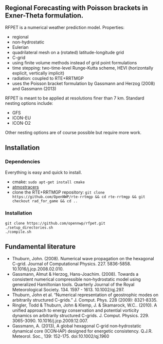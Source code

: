 ## Regional Forecasting with Poisson brackets in Exner-Theta formulation.

RFPET is a numerical weather prediction model. Properties:

* regional
* non-hydrostatic
* Eulerian
* quadrilateral mesh on a (rotated) latitude-longitude grid
* C-grid
* using finite volume methods instead of grid point formulations
* time stepping: two-time-level Runge-Kutta scheme, HEVI (horizontally explicit, vertically implicit)
* radiation: coupled to RTE+RRTMGP
* uses the Poisson bracket formulation by Gassmann and Herzog (2008) and Gassmann (2013)

RFPET is meant to be applied at resolutions finer than 7 km. Standard nesting options include:

* GFS
* ICON-EU
* ICON-D2

Other nesting options are of course possible but require more work.

## Installation

### Dependencies

Everything is easy and quick to install.

* cmake: `sudo apt-get install cmake`
* [atmostracers](https://github.com/OpenNWP/atmostracers)
* clone the RTE+RRTMGP repository: `git clone https://github.com/OpenNWP/rte-rrtmgp && cd rte-rrtmgp && git checkout rad_for_game && cd ..`

### Installation

```
git clone https://github.com/opennwp/rfpet.git
./setup_directories.sh
./compile.sh
```

## Fundamental literature

* Thuburn, John. (2008). Numerical wave propagation on the hexagonal C-grid. Journal of Computational Physics. 227. 5836-5858. 10.1016/j.jcp.2008.02.010. 
* Gassmann, Almut & Herzog, Hans-Joachim. (2008). Towards a consistent numerical compressible non‐hydrostatic model using generalized Hamiltonian tools. Quarterly Journal of the Royal Meteorological Society. 134. 1597 - 1613. 10.1002/qj.297.
* Thuburn, John et al. “Numerical representation of geostrophic modes on arbitrarily structured C-grids.” J. Comput. Phys. 228 (2009): 8321-8335.
* Ringler, Todd & Thuburn, John & Klemp, J. & Skamarock, W.C.. (2010). A unified approach to energy conservation and potential vorticity dynamics on arbitrarily structured C-grids. J. Comput. Physics. 229. 3065-3090. 10.1016/j.jcp.2009.12.007.
* Gassmann, A. (2013), A global hexagonal C‐grid non‐hydrostatic dynamical core (ICON‐IAP) designed for energetic consistency. Q.J.R. Meteorol. Soc., 139: 152-175. doi:10.1002/qj.1960
